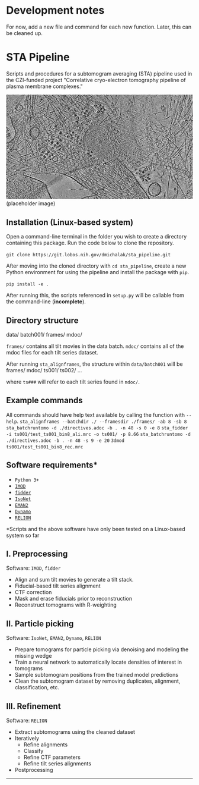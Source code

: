 # Development notes

For now, add a new file and command for each new function. Later, this can be cleaned up.
 
# STA Pipeline

Scripts and procedures for a subtomogram averaging (STA) pipeline used in the CZI-funded project "Correlative cryo-electron tomography pipeline of plasma membrane complexes."

![tomogram example](images/tomo_image_cropped.png)
(placeholder image)

## Installation (Linux-based system)

Open a command-line terminal in the folder you wish to create a directory containing this package. Run the code below to clone the repository. 

`git clone https://git.lobos.nih.gov/dmichalak/sta_pipeline.git`

After moving into the cloned directory with ``cd sta_pipeline``, create a new Python environment for using the pipeline and install the package with ``pip``.

`pip install -e .`

After running this, the scripts referenced in ``setup.py`` will be callable from the command-line (**incomplete**).
## Directory structure

data/
    batch001/
        frames/
        mdoc/

``frames/`` contains all tilt movies in the data batch.
``mdoc/`` contains all of the mdoc files for each tilt series dataset.

After running ``sta_alignframes``, the structure within ``data/batch001`` will be
    frames/
    mdoc/
    ts001/
    ts002/
    ...

where ``ts###`` will refer to each tilt series found in ``mdoc/``.

## Example commands
All commands should have help text available by calling the function with ``--help``.
``sta_alignframes --batchdir ./ --framesdir ./frames/ -ab 8 -sb 8``
``sta_batchruntomo -d ./directives.adoc -b . -n 48 -s 0 -e 8``
``sta_fidder -i ts001/test_ts001_bin8_ali.mrc -o ts001/ -p 8.66``
``sta_batchruntomo -d ./directives.adoc -b . -n 48 -s 9 -e 20``
``3dmod ts001/test_ts001_bin8_rec.mrc``
## Software requirements*

- ``Python 3+``
- [``IMOD``](https://bio3d.colorado.edu/imod/)
- [``fidder``](https://github.com/teamtomo/fidder)
- [``IsoNet``](https://github.com/IsoNet-cryoET/IsoNet)
- [``EMAN2``](https://blake.bcm.edu/emanwiki/EMAN2)
- [``Dynamo``](https://wiki.dynamo.biozentrum.unibas.ch/w/index.php/Main_Page)
- [``RELION``](https://relion.readthedocs.io/en/release-4.0/)

*Scripts and the above software have only been tested on a Linux-based system so far

## I. Preprocessing

Software: ``IMOD``, ``fidder``

- Align and sum tilt movies to generate a tilt stack.
- Fiducial-based tilt series alignment
- CTF correction
- Mask and erase fiducials prior to reconstruction
- Reconstruct tomograms with R-weighting

## II. Particle picking

Software: ``IsoNet``, ``EMAN2``, ``Dynamo``, ``RELION`` 

- Prepare tomograms for particle picking via denoising and modeling the missing wedge
- Train a neural network to automatically locate densities of interest in tomograms
- Sample subtomogram positions from the trained model predictions
- Clean the subtomogram dataset by removing duplicates, alignment, classification, etc.

## III. Refinement

Software: ``RELION``

- Extract subtomograms using the cleaned dataset
- Iteratively
    - Refine alignments
    - Classify
    - Refine CTF parameters
    - Refine tilt series alignments
- Postprocessing

***
<!---
Within a particular ecosystem, there may be a common way of installing things, such as using Yarn, NuGet, or Homebrew. However, consider the possibility that whoever is reading your README is a novice and would like more guidance. Listing specific steps helps remove ambiguity and gets people to using your project as quickly as possible. If it only runs in a specific context like a particular programming language version or operating system or has dependencies that have to be installed manually, also add a Requirements subsection.

## Usage
Use examples liberally, and show the expected output if you can. It's helpful to have inline the smallest example of usage that you can demonstrate, while providing links to more sophisticated examples if they are too long to reasonably include in the README.

## Support
Tell people where they can go to for help. It can be any combination of an issue tracker, a chat room, an email address, etc.

## Roadmap
If you have ideas for releases in the future, it is a good idea to list them in the README.

## Contributing
State if you are open to contributions and what your requirements are for accepting them.

For people who want to make changes to your project, it's helpful to have some documentation on how to get started. Perhaps there is a script that they should run or some environment variables that they need to set. Make these steps explicit. These instructions could also be useful to your future self.

You can also document commands to lint the code or run tests. These steps help to ensure high code quality and reduce the likelihood that the changes inadvertently break something. Having instructions for running tests is especially helpful if it requires external setup, such as starting a Selenium server for testing in a browser.

## Authors and acknowledgment
Show your appreciation to those who have contributed to the project.

## License
For open source projects, say how it is licensed.
